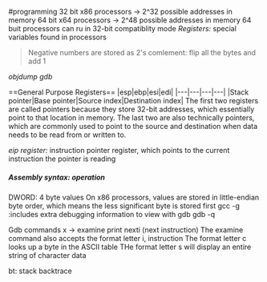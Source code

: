 #programming 
32 bit x86 processors -> 2^32 possible addresses in memory
64 bit x64 processors -> 2^48 possible addresses in memory
64 buit processors can ru in 32-bit compatiblity mode
_Registers:_ special variables found in processors

>Negative numbers are stored as 2's comlement: flip all the bytes and add 1

*objdump*
*gdb*

==General Purpose Registers==
|esp|ebp|esi|edi|
|---|---|---|---|
|Stack pointer|Base pointer|Source index|Destination index|
The first two registers are called pointers because they store 32-bit addresses, which essentially point to that location in memory.
The last two are also technically pointers, which are commonly used to point to the source and destination when data needs to be read from or written to.

_eip register:_ instruction pointer register, which points to the current instruction the pointer is reading

##### Assembly syntax: operation <destination> <source>

DWORD: 4 byte values
On x86 processors, values are stored in little-endian byte order, which means the less significant byte is stored first
gcc -g :includes extra debugging information to view with gdb
gdb -q

Gdb commands
x -> examine
print
nexti (next instruction)
The examine command also accepts the format letter i, instruction
The format letter c looks up a byte in the ASCII table
THe format letter s will display an entire string of character data

bt: stack backtrace